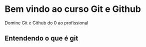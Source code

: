 #   Bem vindo ao curso Git e Github
Domine Git e Github do 0 ao profissional

## Entendendo o que é git
